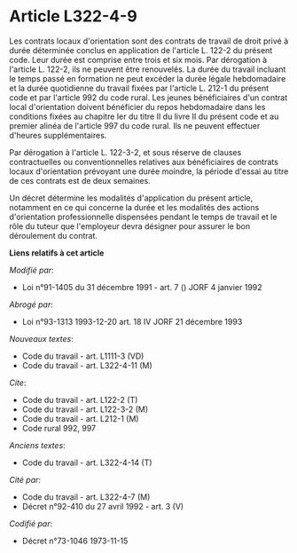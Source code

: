 # Article L322-4-9

Les contrats locaux d'orientation sont   des contrats de travail de droit privé à durée déterminée conclus en application de
l'article L. 122-2 du présent code. Leur durée est comprise entre trois et six mois. Par dérogation à l'article L. 122-2, ils
ne peuvent être renouvelés. La durée du travail incluant le temps passé en formation ne peut excéder la durée légale
hebdomadaire et la durée quotidienne du travail fixées par l'article L. 212-1 du présent code et par l'article 992 du code
rural. Les jeunes bénéficiaires d'un contrat local d'orientation doivent bénéficier du repos hebdomadaire dans les conditions
fixées au chapitre Ier du titre II du livre II du présent code et au premier alinéa de l'article 997 du code rural. Ils ne
peuvent effectuer d'heures supplémentaires. 

Par dérogation à l'article L. 122-3-2, et sous réserve de clauses contractuelles ou conventionnelles relatives aux
bénéficiaires de contrats locaux d'orientation prévoyant une durée moindre, la période d'essai au titre de ces contrats est
de deux semaines. 

Un décret détermine les modalités d'application du présent article, notamment en ce qui concerne la durée et les modalités
des actions d'orientation professionnelle dispensées pendant le temps de travail et le rôle du tuteur que l'employeur devra
désigner pour assurer le bon déroulement du contrat.

**Liens relatifs à cet article**

_Modifié par_:

  - Loi n°91-1405 du 31 décembre 1991 - art. 7 () JORF 4 janvier 1992

_Abrogé par_:

  - Loi n°93-1313 1993-12-20 art. 18 IV JORF 21 décembre 1993

_Nouveaux textes_:

  - Code du travail - art. L1111-3 (VD)
  - Code du travail - art. L322-4-11 (M)

_Cite_:

  - Code du travail - art. L122-2 (T)
  - Code du travail - art. L122-3-2 (M)
  - Code du travail - art. L212-1 (M)
  - Code rural 992, 997

_Anciens textes_:

  - Code du travail - art. L322-4-14 (T)

_Cité par_:

  - Code du travail - art. L322-4-7 (M)
  - Décret n°92-410 du 27 avril 1992 - art. 3 (V)

_Codifié par_:

  - Décret n°73-1046 1973-11-15
